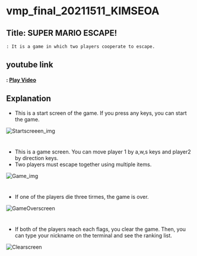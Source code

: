 # vmp_final_20211511_KIMSEOA

## Title: SUPER MARIO ESCAPE!
    : It is a game in which two players cooperate to escape.

## youtube link
#### : [Play Video](https://youtu.be/I9N2z73KKHg)

## Explanation
* This is a start screen of the game. If you press any keys, you can start the game.
  
![Startscreeen_img](https://github.com/seoooa/vmp_final_20211511_KIMSEOA/assets/102460668/de1d1af5-5f0c-4673-8500-3e8925606607)

#

* This is a game screen. You can move player 1 by a,w,s keys and player2 by direction keys.
* Two players must escape together using multiple items.
  
![Game_img](https://github.com/seoooa/vmp_final_20211511_KIMSEOA/assets/102460668/307cb21a-303e-41d1-a367-03828fbfdd9a)

#

* If one of the players die three tirmes, the game is over.
  
![GameOverscreen](https://github.com/seoooa/vmp_final_20211511_KIMSEOA/assets/102460668/dc5a67d6-e600-4d51-bb04-c84163c26d7d)  

#

* If both of the players reach each flags, you clear the game. Then, you can type your nickname on the terminal and see the ranking list.
  
![Clearscreen](https://github.com/seoooa/vmp_final_20211511_KIMSEOA/assets/102460668/e92970e0-a563-40ed-bc3b-fee9baf8643c)


